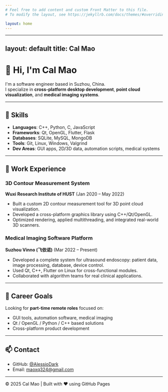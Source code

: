 ```yaml
---
# Feel free to add content and custom Front Matter to this file.
# To modify the layout, see https://jekyllrb.com/docs/themes/#overriding-theme-defaults

layout: home
---
```


---
layout: default
title: Cal Mao
---

# 👋 Hi, I'm Cal Mao

I'm a software engineer based in Suzhou, China.  
I specialize in **cross-platform desktop development**, **point cloud visualization**, and **medical imaging systems**.

---

## 🔧 Skills

- **Languages**: C++, Python, C, JavaScript  
- **Frameworks**: Qt, OpenGL, Flutter, Flask  
- **Databases**: SQLite, MySQL, MongoDB  
- **Tools**: Git, Linux, Windows, Valgrind  
- **Dev Areas**: GUI apps, 2D/3D data, automation scripts, medical systems  

---

## 💼 Work Experience

### **3D Contour Measurement System**  
**Wuxi Research Institute of HUST** (Jan 2020 – May 2022)  
- Built a custom 2D contour measurement tool for 3D point cloud visualization.
- Developed a cross-platform graphics library using C++/Qt/OpenGL.
- Optimized rendering, applied multithreading, and integrated real-world 3D scanners.

### **Medical Imaging Software Platform**  
**Suzhou Vinno (飞依诺)** (Mar 2022 – Present)  
- Developed a complete system for ultrasound endoscopy: patient data, image processing, database, device control.
- Used Qt, C++, Flutter on Linux for cross-functional modules.
- Collaborated with algorithm teams for real clinical applications.

---

## 🧠 Career Goals

Looking for **part-time remote roles** focused on:
- GUI tools, automation software, medical imaging
- Qt / OpenGL / Python / C++ based solutions
- Cross-platform product development

---

## 📫 Contact

- GitHub: [@AlessioDark](https://github.com/AlessioDark)
- Email: maoxq324@gmail.com

---

© 2025 Cal Mao | Built with ❤️ using GitHub Pages
